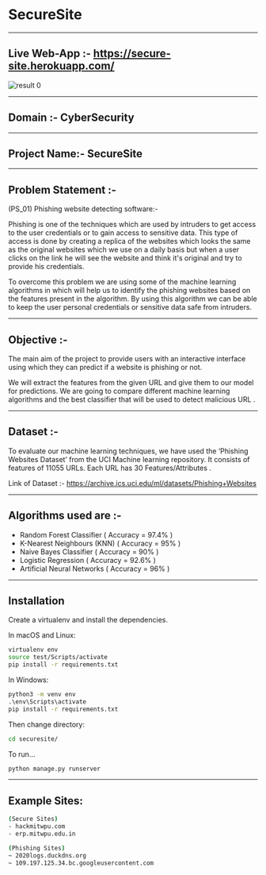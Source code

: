
# SecureSite
---
Live Web-App :- https://secure-site.herokuapp.com/
--- 

![result 0](https://i.ibb.co/B6yrWfc/Screenshot-Securesite.png)

---

## Domain :- CyberSecurity
---
## Project Name:- SecureSite
---
## Problem Statement :-
(PS_01) Phishing website detecting software:-

Phishing is one of the techniques which are used by intruders to get access to the user credentials or to gain access to sensitive data. This type of access is done by creating a replica of the websites which looks the same as the original websites which we use on a daily basis but when a user clicks on the link he will see the website and think it's original and try to provide his credentials.

To overcome this problem we are using some of the machine learning algorithms in which will help us to identify the phishing websites based on the features present in the algorithm. By using this algorithm we can be able to keep the user personal credentials or sensitive data safe from intruders.

---

## Objective :-
 The main aim of the project to provide users with an interactive interface using which they can predict if a website is phishing or not.
 
 We will extract the features from the given URL and give them to our model for predictions. We are going to compare different machine learning algorithms and the best classifier that will be used to detect malicious URL .
 
 ---
## Dataset :-
To evaluate our machine learning techniques, we have used the ‘Phishing Websites Dataset’ from the UCI Machine learning repository.  It consists of features of 11055 URLs. Each URL has 30 Features/Attributes .

Link of Dataset :- https://archive.ics.uci.edu/ml/datasets/Phishing+Websites

---
## Algorithms used are :-
- Random Forest Classifier ( Accuracy = 97.4% )
- K-Nearest Neighbours (KNN) ( Accuracy = 95% )
- Naive Bayes Classifier ( Accuracy = 90% )
- Logistic Regression ( Accuracy = 92.6% )
- Artificial Neural Networks ( Accuracy = 96% )

---
## Installation

Create a virtualenv and install the dependencies.

In macOS and Linux:
```sh
virtualenv env
source test/Scripts/activate
pip install -r requirements.txt
```
In Windows:
```cmd
python3 -m venv env
.\env\Scripts\activate
pip install -r requirements.txt
```
Then change directory:
```sh
cd securesite/
```
To run...
```sh
python manage.py runserver
```
<hr>

## Example Sites:
```sh
(Secure Sites)
- hackmitwpu.com
- erp.mitwpu.edu.in

(Phishing Sites)
~ 2020logs.duckdns.org
~ 109.197.125.34.bc.googleusercontent.com

```
